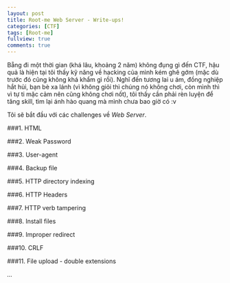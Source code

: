 ```yaml
---
layout: post
title: Root-me Web Server - Write-ups!
categories: [CTF]
tags: [Root-me]
fullview: true
comments: true
---
```


Bẵng đi một thời gian (khá lâu, khoảng 2 năm) không đụng gì đến CTF, hậu quả là hiện tại tôi thấy kỹ năng về hacking của mình kém ghê gớm (mặc dù trước đó cũng không khá khẩm gì rồi). Nghĩ đến tương lai u ám, đồng nghiệp hắt hủi, bạn bè xa lánh (vì không giỏi thì chúng nó không chơi, còn mình thì vì tự ti mặc cảm nên cũng không chơi nốt), tôi thấy cần phải rèn luyện để tăng skill, tìm lại ánh hào quang mà mình chưa bao giờ có :v

Tôi sẽ bắt đầu với các challenges về _Web Server_.

###1. HTML

###2. Weak Password

###3. User-agent

###4. Backup file

###5. HTTP directory indexing

###6. HTTP Headers

###7. HTTP verb tampering

###8. Install files

###9. Improper redirect

###10. CRLF

###11. File upload - double extensions


_..._
